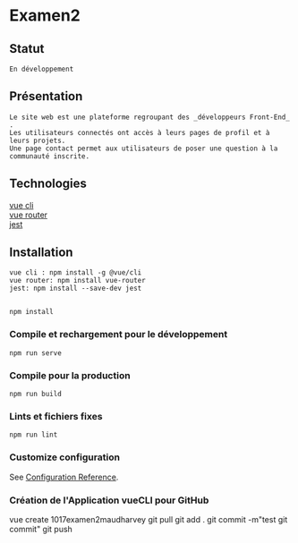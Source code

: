 # Examen2

## Statut

```
En développement
```

## Présentation

```
Le site web est une plateforme regroupant des _développeurs Front-End_ .
Les utilisateurs connectés ont accès à leurs pages de profil et à leurs projets.
Une page contact permet aux utilisateurs de poser une question à la communauté inscrite.
```

## Technologies

[vue cli](https://cli.vuejs.org/guide/installation.html)  
[vue router](https://router.vuejs.org/installation.html)  
[jest](https://jestjs.io/docs/en/getting-started.html)

## Installation

```
vue cli : npm install -g @vue/cli
vue router: npm install vue-router
jest: npm install --save-dev jest


npm install
```

### Compile et rechargement pour le développement

```
npm run serve
```

### Compile pour la production

```
npm run build
```

### Lints et fichiers fixes

```
npm run lint
```

### Customize configuration

See [Configuration Reference](https://cli.vuejs.org/config/).

### Création de l'Application vueCLI pour GitHub

vue create 1017examen2maudharvey
git pull
git add .
git commit -m"test git commit"
git push
